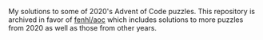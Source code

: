 My solutions to some of 2020's Advent of Code puzzles. This repository is archived in favor of [fenhl/aoc](https://github.com/fenhl/aoc) which includes solutions to more puzzles from 2020 as well as those from other years.
